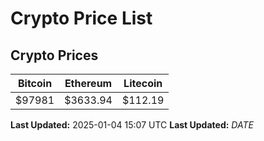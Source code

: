 # Crypto Price List

## Crypto Prices
| Bitcoin | Ethereum | Litecoin |
| ------- | -------- | -------- |
| $97981 | $3633.94 | $112.19 |
**Last Updated:** 2025-01-04 15:07 UTC
**Last Updated:** $DATE$
